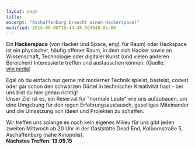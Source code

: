 ```yaml
---
layout: page
title: 
excerpt: "Aschaffenburg braucht einen Hackerspace!"
modified: 2014-08-08T19:44:38.564948-04:00
---
```

Ein __Hackerspace__ (von Hacker und Space, engl. für Raum) oder Hackspace ist ein physischer, häufig offener Raum, in dem sich Hacker sowie an Wissenschaft, Technologie oder digitaler Kunst (und vielen anderen Bereichen) Interessierte treffen und austauschen können. (Quelle: [wikipedia](http://de.wikipedia.org/wiki/Hackerspace))

Egal ob du einfach nur gerne mit moderner Technik spielst, bastelst, codest oder gar schon den schwarzen Gürtel in technischer Kreativität hast - bei uns bist du hier genau richtig!<br>
Unser Ziel ist es, ein Reservat für "normale Leute" wie uns aufzubauen, um eine Umgebung für den regen Erfahrungsaustausch, geselliges Miteinander und die Umsetzung von Ideen und Projekten zu schaffen.

Wir treffen uns solange es noch kein eigenes Milieu für uns gibt jeden zweiten Mittwoch ab 20 Uhr in der Gaststätte Dead End, Kolbornstraße 5, Aschaffenburg (nähe Kinopolis).<br>
__Nächstes Treffen: 13.05.15__

